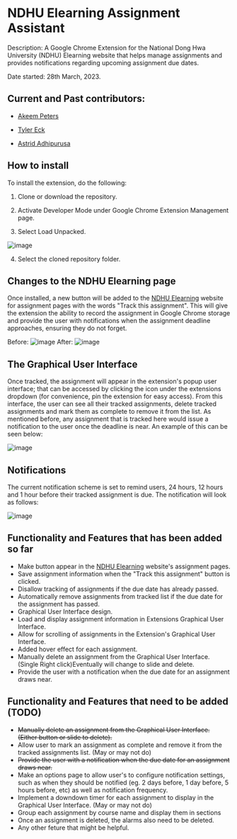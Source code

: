 # NDHU Elearning Assignment Assistant
Description: A Google Chrome Extension for the National Dong Hwa University (NDHU) Elearning website that helps manage assignments and provides notifications regarding upcoming assignment due dates.

Date started: 28th March, 2023.

## Current and Past contributors:
- [Akeem Peters](https://github.com/Ake3m)

- [Tyler Eck](https://github.com/Tylereck81)

- [Astrid Adhipurusa](https://github.com/scarstreet)

## How to install
To install the extension, do the following: 

1. Clone or download the repository.

2. Activate Developer Mode under Google Chrome Extension Management page.

3. Select Load Unpacked.

![image](https://user-images.githubusercontent.com/25711110/228929810-5f1ead29-951d-443c-bd16-7b0b5ecb5c7d.png)

4. Select the cloned repository folder.

## Changes to the NDHU Elearning page

Once installed, a new button will be added to the [NDHU Elearning](http://www.elearn.ndhu.edu.tw/moodle/index.php?lang=en_utf8) website for assignment pages with the words "Track this assignment". This will give the extension the ability to record the assignment in Google Chrome storage and provide the user with notifications when the assignment deadline approaches, ensuring they do not forget.

Before:
![image](https://user-images.githubusercontent.com/25711110/229331704-732849f1-545c-4e39-a056-af1a914d0807.png)
After:
![image](https://user-images.githubusercontent.com/25711110/228928754-e535891d-985a-4f19-9a26-582bc8869c50.png)

## The Graphical User Interface
Once tracked, the assignment will appear in the extension's popup user interface; that can be accessed by clicking the icon under the extensions dropdown (for convenience, pin the extension for easy access). From this interface, the user can see all their tracked assignments, delete tracked assignments and mark them as complete to remove it from the list. As mentioned before, any assignment that is tracked here would issue a notification to the user once the deadline is near. 
An example of this can be seen below:

![image](https://user-images.githubusercontent.com/25711110/228929019-7cba939b-dd6d-48c5-bbf9-01798e347156.png)


## Notifications
The current notification scheme is set to remind users, 24 hours, 12 hours and 1 hour before their tracked assignment is due. The notification will look as follows:

![image](https://user-images.githubusercontent.com/25711110/229331506-0ebf5a33-301e-4d15-bc94-a3b279b5a47a.png)

## Functionality and Features that has been added so far
- Make button appear in the [NDHU Elearning](http://www.elearn.ndhu.edu.tw/moodle/index.php?lang=en_utf8) website's assignment pages.
- Save assignment information when the "Track this assignment" button is clicked. 
- Disallow tracking of assignments if the due date has already passed.
- Automatically remove assignments from tracked list if the due date for the assignment has passed.
- Graphical User Interface design.
- Load and display assignment information in Extensions Graphical User Interface.
- Allow for scrolling of assignments in the Extension's Graphical User Interface.
- Added hover effect for each assignment.
- Manually delete an assignment from the Graphical User Interface. (Single Right click)Eventually will change to slide and delete.
- Provide the user with a notification when the due date for an assignment draws near.

## Functionality and Features that need to be added (TODO)
- ~~Manually delete an assignment from the Graphical User Interface. (Either button or slide to delete).~~
- Allow user to mark an assignment as complete and remove it from the tracked assignments list. (May or may not do)
- ~~Provide the user with a notification when the due date for an assignment draws near.~~
- Make an options page to allow user's to configure notification settings, such as when they should be notified (eg. 2 days before, 1 day before, 5 hours before, etc) as well as notification frequency.
- Implement a downdown timer for each assignment to display in the Graphical User Interface. (May or may not do)
- Group each assignment by course name and display them in sections
- Once an assignment is deleted, the alarms also need to be deleted.
- Any other feture that might be helpful. 
